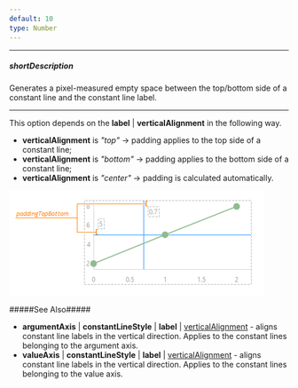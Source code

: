 ```yaml
---
default: 10
type: Number
---
```

---
##### shortDescription
Generates a pixel-measured empty space between the top/bottom side of a constant line and the constant line label.

---
This option depends on the **label** | **verticalAlignment** in the following way.

- **verticalAlignment** is *"top"* &rarr; padding applies to the top side of a constant line;       
- **verticalAlignment** is *"bottom"* &rarr; padding applies to the bottom side of a constant line;      
- **verticalAlignment** is *"center"* &rarr; padding is calculated automatically.

![DevExtreme HTML5 Charts ConstantLinePadding](/images/ChartJS/ConstantLinePaddingTopBottom.png)

#####See Also#####
- **argumentAxis** | **constantLineStyle** | **label** | [verticalAlignment](/api-reference/20%20Data%20Visualization%20Widgets/dxChart/1%20Configuration/argumentAxis/constantLineStyle/label/verticalAlignment.md '/Documentation/ApiReference/Data_Visualization_Widgets/dxChart/Configuration/argumentAxis/constantLineStyle/label/#verticalAlignment') - aligns constant line labels in the vertical direction. Applies to the constant lines belonging to the argument axis.
- **valueAxis** | **constantLineStyle** | **label** | [verticalAlignment](/api-reference/20%20Data%20Visualization%20Widgets/dxChart/1%20Configuration/valueAxis/constantLineStyle/label/verticalAlignment.md '/Documentation/ApiReference/Data_Visualization_Widgets/dxChart/Configuration/valueAxis/constantLineStyle/label/#verticalAlignment') - aligns constant line labels in the vertical direction. Applies to the constant lines belonging to the value axis.